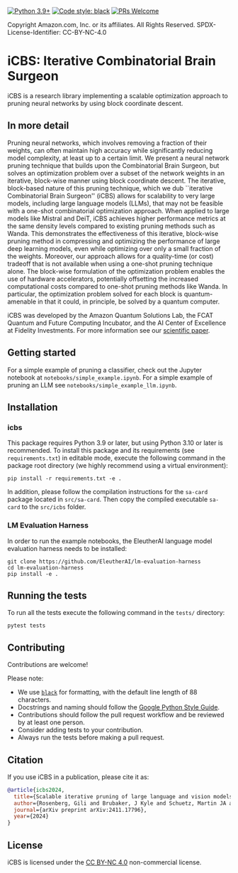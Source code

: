 [![Python 3.9+](https://img.shields.io/badge/python-3.9%20%7C%203.10%20%7C%203.11-blue)](https://www.python.org/downloads/release/python-3100/)
[![Code style: black](https://img.shields.io/badge/code%20style-black-000000.svg)](https://github.com/psf/black)
[![PRs Welcome](https://img.shields.io/badge/PRs-welcome-brightgreen.svg?style=flat-square)](http://makeapullrequest.com)

Copyright Amazon.com, Inc. or its affiliates. All Rights Reserved.
SPDX-License-Identifier: CC-BY-NC-4.0

# iCBS: Iterative Combinatorial Brain Surgeon

iCBS is a research library implementing a scalable optimization approach to pruning
neural networks by using block coordinate descent.

## In more detail

Pruning neural networks, which involves removing a fraction of their weights, can often
maintain high accuracy while significantly reducing model complexity, at least up to a
certain limit. We present a neural network pruning technique that builds upon the
Combinatorial Brain Surgeon, but solves an optimization problem over a subset of the
network weights in an iterative, block-wise manner using block coordinate descent. The
iterative, block-based nature of this pruning technique, which we dub ``iterative
Combinatorial Brain Surgeon'' (iCBS) allows for scalability to very large models,
including large language models (LLMs), that may not be feasible with a one-shot
combinatorial optimization approach. When applied to large models like Mistral and DeiT,
iCBS achieves higher performance metrics at the same density levels compared to existing
pruning methods such as Wanda. This demonstrates the effectiveness of this iterative,
block-wise pruning method in compressing and optimizing the performance of large deep
learning models, even while optimizing over only a small fraction of the weights.
Moreover, our approach allows for a quality-time (or cost) tradeoff that is not
available when using a one-shot pruning technique alone. The block-wise formulation of
the optimization problem enables the use of hardware accelerators, potentially
offsetting the increased computational costs compared to one-shot pruning methods like
Wanda. In particular, the optimization problem solved for each block is quantum-amenable
in that it could, in principle, be solved by a quantum computer.

iCBS was developed by the Amazon Quantum Solutions Lab, the FCAT Quantum and Future
Computing Incubator, and the AI Center of Excellence at Fidelity Investments. For more
information see our [scientific paper](https://arxiv.org/abs/2411.17796).

## Getting started

For a simple example of pruning a classifier, check out the Jupyter notebook at
`notebooks/simple_example.ipynb`. For a simple example of pruning an LLM see
`notebooks/simple_example_llm.ipynb`.

## Installation

### icbs

This package requires Python 3.9 or later, but using Python 3.10 or later is
recommended. To install this package and its requirements (see `requirements.txt`) in
editable mode, execute the following command in the package root directory (we highly
recommend using a virtual environment):

`pip install -r requirements.txt -e .`

In addition, please follow the compilation instructions for the `sa-card` package
located in `src/sa-card`. Then copy the compiled executable `sa-card` to the
`src/icbs` folder.

### LM Evaluation Harness

In order to run the example notebooks, the EleutherAI language model evaluation harness
needs to be installed:

```
git clone https://github.com/EleutherAI/lm-evaluation-harness
cd lm-evaluation-harness
pip install -e .
```

## Running the tests

To run all the tests execute the following command in the `tests/` directory:

`pytest tests`

## Contributing

Contributions are welcome!

Please note:

- We use [`black`](https://github.com/psf/black) for formatting, with the default line
  length of 88 characters.
- Docstrings and naming should follow the [Google Python Style
  Guide](https://google.github.io/styleguide/pyguide.html).
- Contributions should follow the pull request workflow and be reviewed by at least one
  person.
- Consider adding tests to your contribution.
- Always run the tests before making a pull request.

## Citation

If you use iCBS in a publication, please cite it as:

```bibtex
@article{icbs2024,
  title={Scalable iterative pruning of large language and vision models using block coordinate descent},
  author={Rosenberg, Gili and Brubaker, J Kyle and Schuetz, Martin JA and Zhu, Elton Yechao and Kad{\i}o{\u{g}}lu, Serdar and Borujeni, Sima E and Katzgraber, Helmut G},
  journal={arXiv preprint arXiv:2411.17796},
  year={2024}
}
```

## License

iCBS is licensed under the [CC BY-NC 4.0](LICENSE) non-commercial license.
<br>
